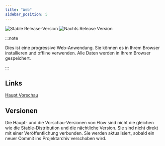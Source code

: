 ```yaml
---
title: "Web"
sidebar_position: 5
---
```


![Stable Release-Version](https://img.shields.io/badge/dynamic/yaml?color=c4840d&label=Stable&query=%24.version&url=https%3A%2F%2Fraw.githubusercontent.com%2FLinwoodCloud%2FFlow%2Fstable%2Fapp%2Fpubspec.yaml&style=for-the-badge) ![Nachts Release Version](https://img.shields.io/badge/dynamic/yaml?color=f7d28c&label=Nightly&query=%24.version&url=https%3A%2F%2Fraw.githubusercontent.com%2FLinwoodCloud%2FFlow%2Fnightly%2Fapp%2Fpubspec.yaml&style=for-the-badge)

:::note

Dies ist eine progressive Web-Anwendung. Sie können es in Ihrem Browser installieren und offline verwenden. Alle Daten werden in Ihrem Browser gespeichert.

:::


## Links

<div className="row margin-bottom--lg padding--sm">
<a className="button button--outline button--info button--lg margin--sm" href="https://flow.linwood.dev">
  Haupt
</a>
<a className="button button--outline button--danger button--lg margin--sm" href="https://preview.flow.linwood.dev">
  Vorschau
</a>
</div>

## Versionen

Die Haupt- und die Vorschau-Versionen von Flow sind nicht die gleichen wie die Stable-Distribution und die nächtliche Version. Sie sind nicht direkt mit einer Veröffentlichung verbunden. Sie werden aktualisiert, sobald ein neuer Commit ins Projektarchiv verschoben wird.
